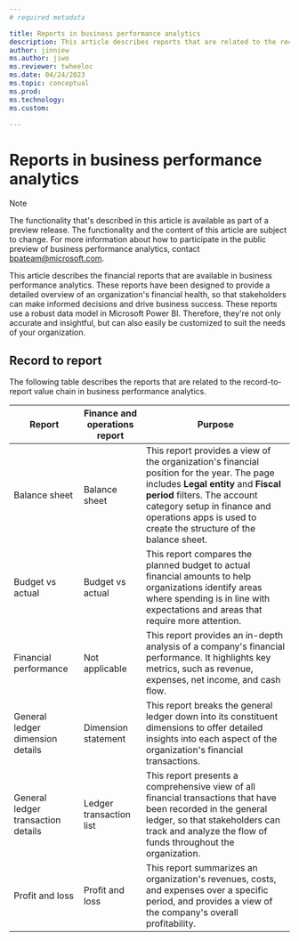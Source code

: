 ```yaml
---
# required metadata

title: Reports in business performance analytics
description: This article describes reports that are related to the record-to-report value chain in business performance analytics.
author: jinniew
ms.author: jiwo
ms.reviewer: twheeloc 
ms.date: 04/24/2023
ms.topic: conceptual
ms.prod: 
ms.technology:
ms.custom:

---
```


# Reports in business performance analytics

> [!NOTE]
> The functionality that's described in this article is available as part of a preview release. The functionality and the content of this article are subject to change. For more information about how to participate in the public preview of business performance analytics, contact <bpateam@microsoft.com>.

This article describes the financial reports that are available in business performance analytics. These reports have been designed to provide a detailed overview of an organization's financial health, so that stakeholders can make informed decisions and drive business success. These reports use a robust data model in Microsoft Power BI. Therefore, they're not only accurate and insightful, but can also easily be customized to suit the needs of your organization.

## Record to report

The following table describes the reports that are related to the record-to-report value chain in business performance analytics.

| Report                             | Finance and operations report | Purpose |
| ---------------------------------- | ----------------------------- | ------- |
| Balance sheet                      | Balance sheet                 | This report provides a view of the organization's financial position for the year. The page includes **Legal entity** and **Fiscal period** filters. The account category setup in finance and operations apps is used to create the structure of the balance sheet. |
| Budget vs actual                   | Budget vs actual              | This report compares the planned budget to actual financial amounts to help organizations identify areas where spending is in line with expectations and areas that require more attention. |
| Financial performance              | Not applicable                | This report provides an in-depth analysis of a company's financial performance. It highlights key metrics, such as revenue, expenses, net income, and cash flow. |
| General ledger dimension details   | Dimension statement           | This report breaks the general ledger down into its constituent dimensions to offer detailed insights into each aspect of the organization's financial transactions. |
| General ledger transaction details | Ledger transaction list       | This report presents a comprehensive view of all financial transactions that have been recorded in the general ledger, so that stakeholders can track and analyze the flow of funds throughout the organization. |
| Profit and loss                    | Profit and loss               | This report summarizes an organization's revenues, costs, and expenses over a specific period, and provides a view of the company's overall profitability. |
